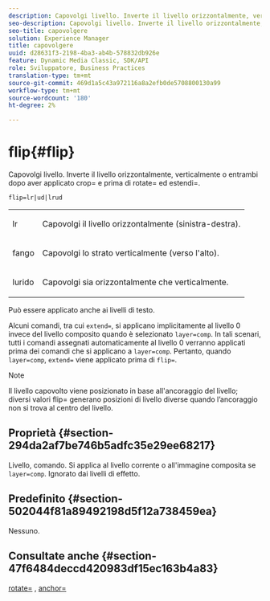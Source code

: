 ```yaml
---
description: Capovolgi livello. Inverte il livello orizzontalmente, verticalmente o entrambi dopo aver applicato crop= e prima di rotate= ed estendi=.
seo-description: Capovolgi livello. Inverte il livello orizzontalmente, verticalmente o entrambi dopo aver applicato crop= e prima di rotate= ed estendi=.
seo-title: capovolgere
solution: Experience Manager
title: capovolgere
uuid: d28631f3-2198-4ba3-ab4b-578832db926e
feature: Dynamic Media Classic, SDK/API
role: Sviluppatore, Business Practices
translation-type: tm+mt
source-git-commit: 469d1a5c43a972116a8a2efb0de5708800130a99
workflow-type: tm+mt
source-wordcount: '180'
ht-degree: 2%

---
```



# flip{#flip}

Capovolgi livello. Inverte il livello orizzontalmente, verticalmente o entrambi dopo aver applicato crop= e prima di rotate= ed estendi=.

`flip=lr|ud|lrud`

<table id="simpletable_072CA0E24B7146D48AEFD70E51E849C2"> 
 <tr class="strow"> 
  <td class="stentry"> <p> <span class="codeph"> lr  </span> </p> </td> 
  <td class="stentry"> <p>Capovolgi il livello orizzontalmente (sinistra-destra). </p> </td> 
 </tr> 
 <tr class="strow"> 
  <td class="stentry"> <p> <span class="codeph"> fango  </span> </p> </td> 
  <td class="stentry"> <p>Capovolgi lo strato verticalmente (verso l'alto). </p> </td> 
 </tr> 
 <tr class="strow"> 
  <td class="stentry"> <p> <span class="codeph"> lurido  </span> </p> </td> 
  <td class="stentry"> <p>Capovolgi sia orizzontalmente che verticalmente. </p> </td> 
 </tr> 
</table>

Può essere applicato anche ai livelli di testo.

Alcuni comandi, tra cui `extend=`, si applicano implicitamente al livello 0 invece del livello composito quando è selezionato `layer=comp`. In tali scenari, tutti i comandi assegnati automaticamente al livello 0 verranno applicati prima dei comandi che si applicano a `layer=comp`. Pertanto, quando `layer=comp`, `extend=` viene applicato prima di `flip=`.

>[!NOTE]
>
>Il livello capovolto viene posizionato in base all&#39;ancoraggio del livello; diversi valori flip= generano posizioni di livello diverse quando l’ancoraggio non si trova al centro del livello.

## Proprietà {#section-294da2af7be746b5adfc35e29ee68217}

Livello, comando. Si applica al livello corrente o all&#39;immagine composita se `layer=comp`. Ignorato dai livelli di effetto.

## Predefinito {#section-502044f81a89492198d5f12a738459ea}

Nessuno.

## Consultate anche {#section-47f6484deccd420983df15ec163b4a83}

[rotate=](../../../../../is-api/http-ref/image-serving-api-ref/c-http-protocol-reference/c-command-reference/r-rotate.md#reference-12abb086635546ec9ec2e1a793dc1096) ,  [anchor=](../../../../../is-api/http-ref/image-serving-api-ref/c-http-protocol-reference/c-command-reference/r-anchor.md#reference-6661e548ab284b82828d8d94c8ddeb7c)
